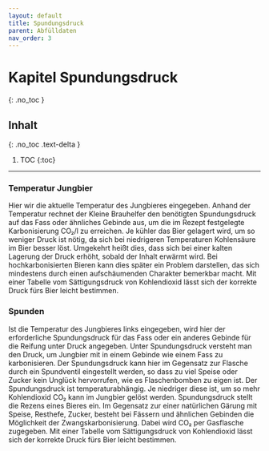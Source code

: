 ```yaml
---
layout: default
title: Spundungsdruck
parent: Abfülldaten
nav_order: 3
---
```


# Kapitel Spundungsdruck
{: .no_toc }

## Inhalt
{: .no_toc .text-delta }

1. TOC
{:toc}

---

### Temperatur Jungbier
Hier wir die aktuelle Temperatur des Jungbieres eingegeben. Anhand der Temperatur rechnet der Kleine Brauhelfer den benötigten Spundungsdruck auf das Fass oder ähnliches Gebinde aus, um die im Rezept festgelegte Karbonisierung CO₂/l zu erreichen.
Je kühler das Bier gelagert wird, um so weniger Druck ist nötig, da sich bei niedrigeren Temperaturen Kohlensäure im Bier besser löst. Umgekehrt heißt dies, dass sich bei einer kalten Lagerung der Druck erhöht, sobald der Inhalt erwärmt wird.
Bei hochkarbonisierten Bieren kann dies später ein Problem darstellen, das sich mindestens durch einen aufschäumenden Charakter bemerkbar macht.
Mit einer Tabelle vom Sättigungsdruck von Kohlendioxid lässt sich der korrekte Druck fürs Bier leicht bestimmen.

### Spunden
Ist die Temperatur des Jungbieres links eingegeben, wird hier der erforderliche Spundungsdruck für das Fass oder ein anderes Gebinde für die Reifung unter Druck angegeben.
Unter Spundungsdruck versteht man den Druck, um Jungbier mit in einem Gebinde wie einem Fass zu karbonisieren. Der Spundungsdruck kann hier im Gegensatz zur Flasche durch ein Spundventil eingestellt werden, so dass zu viel Speise oder Zucker kein Unglück hervorrufen, wie es Flaschenbomben zu eigen ist. Der Spundungsdruck ist temperaturabhängig. Je niedriger diese ist, um so mehr Kohlendioxid CO₂ kann im Jungbier gelöst werden. Spundungsdruck stellt die Rezens eines Bieres ein.
Im Gegensatz zur einer natürlichen Gärung mit Speise, Resthefe, Zucker, besteht bei Fässern und ähnlichen Gebinden die Möglichkeit der Zwangskarbonisierung. Dabei wird CO₂ per Gasflasche zugegeben.
Mit einer Tabelle vom Sättigungsdruck von Kohlendioxid lässt sich der korrekte Druck fürs Bier leicht bestimmen.